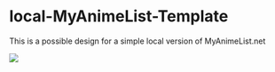 # local-MyAnimeList-Template
This is a possible design for a simple local version of MyAnimeList.net

<img src="https://preview.ibb.co/deRJCF/Screen_Shot_2017_08_04_at_12_39_31_am.png" />

